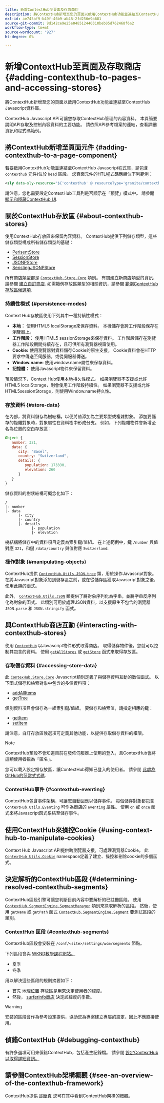 ```yaml
---
title: 新增ContextHub至頁面及存取商店
description: 將ContextHub新增至您的頁面以啟用ContextHub功能並連結至ContextHub Javascript資料庫
exl-id: ae745af9-b49f-46b9-ab48-2fd256e9a681
source-git-commit: 9d142ce9e25e048512440310beb05d762468f6a2
workflow-type: tm+mt
source-wordcount: '927'
ht-degree: 0%

---
```


# 新增ContextHub至頁面及存取商店 {#adding-contexthub-to-pages-and-accessing-stores}

將ContextHub新增至您的頁面以啟用ContextHub功能並連結至ContextHub Javascript資料庫。

ContextHub Javascript API可讓您存取ContextHub管理的內容資料。 本頁簡要說明API存取及控制內容資料的主要功能。 請依照API參考檔案的連結，查看詳細資訊和程式碼範例。

## 將ContextHub新增至頁面元件 {#adding-contexthub-to-a-page-component}

若要啟用ContextHub功能並連結至ContextHub Javascript程式庫，請包含 `contexthub` 元件(位於 `head` 區段。 您頁面元件的HTL程式碼應類似下列範例：

```xml
<sly data-sly-resource="${'contexthub' @ resourceType='granite/contexthub/components/contexthub'}"/>
```

請注意，您也需要設定ContextHub工具列是否顯示在「預覽」模式中。 請參閱 [顯示和隱藏ContextHub UI](ch-configuring.md#showing-and-hiding-the-contexthub-ui).

## 關於ContextHub存放區 {#about-contexthub-stores}

使用ContextHub存放區來保留內容資料。 ContextHub提供下列儲存類型，這些儲存類型構成所有儲存類型的基礎：

* [PerisentStore](contexthub-api.md#contexthub-store-persistedstore)
* [SessionStore](contexthub-api.md#contexthub-store-sessionstore)
* [JSONPStore](contexthub-api.md#contexthub-store-persistedjsonpstore)
* [SeristingJSONPStore](contexthub-api.md#contexthub-store-persistedstore)

所有商店類型都是 [`ContextHub.Store.Core`](contexthub-api.md#contexthub-store-core) 類別。 有關建立新商店類型的資訊，請參閱 [建立自訂商店](ch-extend.md#creating-custom-store-candidates). 如需範例存放區類型的相關資訊，請參閱 [範例ContextHub存放區候選項](ch-samplestores.md).

### 持續性模式 {#persistence-modes}

Context Hub存放區使用下列其中一種持續性模式：

* **本地：** 使用HTML5 localStorage來保存資料。 本機儲存會跨工作階段保存在瀏覽器上。
* **工作階段：** 使用HTML5 sessionStorage來保存資料。 工作階段儲存在瀏覽器工作階段期間持續存在，且可供所有瀏覽器視窗使用。
* **Cookie:** 使用瀏覽器對資料儲存Cookie的原生支援。 Cookie資料會在HTTP要求中傳送至伺服器，或從伺服器傳送。
* **Window.name:** 使用window.name屬性來保存資料。
* **記憶體：** 使用Javascript物件來保留資料。

預設情況下，Context Hub使用本地持久性模式。 如果瀏覽器不支援或允許HTML5 localStorage，則會使用工作階段持續性。 如果瀏覽器不支援或允許HTML5sessionStorage，則使用Window.name持久性。

### 存放資料 {#store-data}

在內部，將資料儲存為樹結構，以便將值添加為主要類型或複雜對象。 添加要儲存的複雜對象時，對象屬性在資料樹中形成分支。 例如，下列複雜物件會新增至名為位置的空白存放區：

```javascript
Object {
   number: 321,
   data: {
      city: "Basel",
      country: "Switzerland",
      details: {
         population: 173330,
         elevation: 260
      }
   }
}
```

儲存資料的樹狀結構可概念化如下：

```text
/
|- number
|- data
      |- city
      |- country
      |- details
            |- population
            |- elevation
```

樹結構將儲存中的資料項目定義為索引鍵/值組。 在上述範例中，鍵 `/number` 與值對應 `321`，和鍵 `/data/country` 與值對應 `Switzerland`.

### 操作對象 {#manipulating-objects}

ContextHub提供 [`ContextHub.Utils.JSON.tree`](contexthub-api.md#contexthub-utils-json-tree) 類，用於操作Javascript對象。 在將Javascript對象添加到儲存區之前，或在從儲存區獲取Javascript對象之後，使用此類的函式。

此外， [`ContextHub.Utils.JSON`](contexthub-api.md#contexthub-utils-json) 類提供了將對象序列化為字串，並將字串反序列化為對象的函式。 此類別可用於處理JSON資料，以支援原生不包含的瀏覽器 `JSON.parse` 和 `JSON.stringify` 函式。

## 與ContextHub商店互動 {#interacting-with-contexthub-stores}

使用 [`ContextHub`](contexthub-api.md#ui-event-constants) 以Javascript物件形式取得商店。 取得儲存物件後，您就可以控制其包含的資料。 使用 [`getAllStores`](contexthub-api.md#getallstores) 或 [`getStore`](contexthub-api.md#getstore-name) 函式來取得存放區。

### 存取儲存資料 {#accessing-store-data}

此 [`ContexHub.Store.Core`](contexthub-api.md#contexthub-store-core) Javascript類別定義了與儲存資料互動的數個函式。 以下函式儲存和檢索對象中包含的多個資料項：

* [addAllItems](contexthub-api.md#addallitems-tree-options)
* [getTree](contexthub-api.md#gettree-includeinternals)

個別資料項目會儲存為一組索引鍵/值組。 要儲存和檢索值，請指定相應的鍵：

* [getItem](contexthub-api.md#getitem-key)
* [setItem](contexthub-api.md#setitem-key-value-options)

請注意，自訂存放區候選項可定義其他功能，以提供存取儲存資料的權限。

>[!NOTE]
>
>ContextHub預設不會知道目前在發佈伺服器上使用的登入，且ContextHub會將這類使用者視為「匿名」。
>
>您可以載入設定檔存放區，讓ContextHub得知已登入的使用者。 請參閱 [此處為GitHub的范常式式碼](https://github.com/Adobe-Marketing-Cloud/aem-sample-we-retail/blob/master/ui.apps/src/main/content/jcr_root/apps/weretail/components/structure/header/clientlib/js/utilities.js).

### ContextHub事件 {#contexthub-eventing}

ContextHub包含事件架構，可讓您自動回應以儲存事件。 每個儲存對象都包含 [`ContextHub.Utils.Eventing`](contexthub-api.md#contexthub-utils-eventing) 可作為商店的 [`eventing`](contexthub-api.md#eventing) 屬性。 使用 [`on`](contexthub-api.md#on-name-handler-selector-triggerforpastevents) 或 [`once`](contexthub-api.md#once-name-handler-selector-triggerforpastevents) 函式來將Javascript函式系結至儲存事件。

## 使用ContextHub來操控Cookie {#using-context-hub-to-manipulate-cookies}

Context Hub Javascript API提供跨瀏覽器支援，可處理瀏覽器Cookie。 此 [`ContextHub.Utils.Cookie`](contexthub-api.md#contexthub-utils-cookie) namespace定義了建立、操控和刪除cookie的多個函式。

## 決定解析的ContextHub區段 {#determining-resolved-contexthub-segments}

ContextHub區段引擎可讓您判斷目前內容中要解析的已註冊區段。 使用 [`ContextHub.SegmentEngine.SegmentManager`](contexthub-api.md#contexthub-segmentengine-segmentmanager) 類別來擷取解析的區段。 然後，使用 `getName` 或 `getPath` 函式 [`ContextHub.SegmentEngine.Segment`](contexthub-api.md#contexthub-segmentengine-segment) 要測試區段的類別。

### ContextHub 區段 {#contexthub-segments}

ContextHub區段會安裝在 `/conf/<site>/settings/wcm/segments` 節點。

下列區段會與 [WKND教學課程網站。](getting-started.md)

* 夏季
* 冬季

用以解決這些區段的規則摘要如下：

* 首先 [地理位置](ch-samplestores.md#contexthub-geolocation-sample-store-candidate) 存放區是用來決定使用者的緯度。
* 然後， [surferinfo商店](ch-samplestores.md#contexthub-surferinfo-sample-store-candidate) 決定該緯度的季數。

>[!WARNING]
>
>安裝的區段會作為參考設定提供，協助您為專案建立專屬的設定，因此不應直接使用。

## 偵錯ContextHub {#debugging-contexthub}

有許多選項可用來偵錯ContextHub，包括產生記錄檔。 請參閱 [設定ContextHub以取得詳細資訊。](ch-configuring.md#logging-debug-messages-for-contexthub)

## 請參閱ContextHub架構概觀 {#see-an-overview-of-the-contexthub-framework}

ContextHub提供 [診斷頁](ch-diagnostics.md) 您可在其中看到ContextHub架構的概觀。

